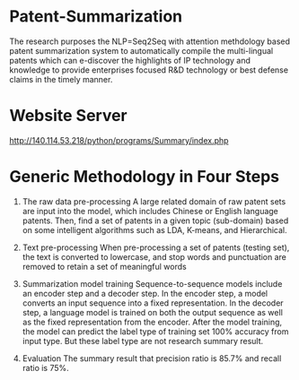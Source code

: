 # Patent-Summarization
The research purposes the NLP=Seq2Seq with attention methdology based patent summarization system to automatically compile the multi-lingual patents which can e-discover the highlights of IP technology and knowledge to provide enterprises focused R&D technology or best defense claims in the timely manner.
# Website Server
http://140.114.53.218/python/programs/Summary/index.php

# Generic Methodology in Four Steps 
1. The raw data pre-processing
A large related domain of raw patent sets are input into the model, which includes Chinese or English language patents. Then, find a set of patents in a given topic (sub-domain) based on some intelligent algorithms such as LDA, K-means, and Hierarchical.

2. Text pre-processing
When pre-processing a set of patents (testing set), the text is converted to lowercase, and stop words and punctuation are removed to retain a set of meaningful words

3. Summarization model training
Sequence-to-sequence models include an encoder step and a decoder step. In the encoder step, a model converts an input sequence into a fixed representation. In the decoder step, a language model is trained on both the output sequence as well as the fixed representation from the encoder.
After the model training, the model can predict the label type of training set 100% accuracy from input type. But these label type are not research summary result.

4. Evaluation
The summary result that precision ratio is 85.7% and recall ratio is 75%.

